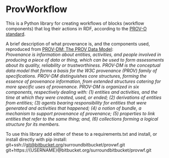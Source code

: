 # ProvWorkflow

This is a Python library for creating workflows of blocks (workflow components) that log their actions in RDF, 
according to the [PROV-O standard](https://www.w3.org/TR/2013/REC-prov-o-20130430/).

A brief description of what provenance is, and the components used, reproduced from [PROV-DM: The PROV Data Model](https://www.w3.org/TR/2013/REC-prov-dm-20130430/):  
*Provenance is information about entities, activities, and people involved in producing a piece of data or thing, 
which can be used to form assessments about its quality, reliability or trustworthiness. PROV-DM is the conceptual 
data model that forms a basis for the W3C provenance (PROV) family of specifications. PROV-DM distinguishes core 
structures, forming the essence of provenance information, from extended structures catering for more specific uses of 
provenance. PROV-DM is organized in six components, respectively dealing with: (1) entities and activities, and the time
 at which they were created, used, or ended; (2) derivations of entities from entities; (3) agents bearing
  responsibility for entities that were generated and activities that happened; (4) a notion of bundle, a mechanism to
   support provenance of provenance; (5) properties to link entities that refer to the same thing; and, (6) collections
    forming a logical structure for its members.*

To use this library add either of these to a requirements.txt and install, or install directly with pip install:  
git+ssh://git@bitbucket.org/surroundbitbucket/provwf.git  
git+https://{USERNAME}@bitbucket.org/surroundbitbucket/provwf.git